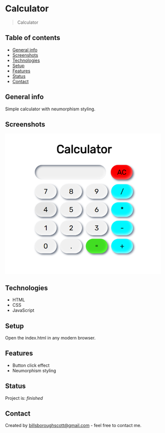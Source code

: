 # Calculator

> Calculator

## Table of contents

- [General info](#general-info)
- [Screenshots](#screenshots)
- [Technologies](#technologies)
- [Setup](#setup)
- [Features](#features)
- [Status](#status)
- [Contact](#contact)

## General info

Simple calculator with neumorphism styling.

## Screenshots

![Example screenshot](./img/calculator-screenshot.png)

## Technologies

- HTML
- CSS
- JavaScript

## Setup

Open the index.html in any modern browser.

## Features

- Button click effect
- Neumorphism styling

## Status

Project is: _finished_

## Contact

Created by billsboroughscott@gmail.com - feel free to contact me.
